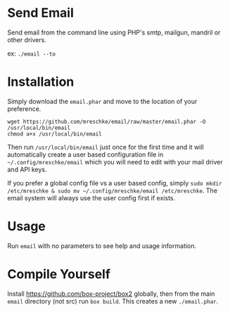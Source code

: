 # Send Email

Send email from the command line using PHP's smtp, mailgun, mandril or other drivers.

ex: `./email --to`


# Installation

Simply download the `email.phar` and move to the location of your preference.

	wget https://github.com/mreschke/email/raw/master/email.phar -O /usr/local/bin/email
	chmod a+x /usr/local/bin/email

Then run `/usr/local/bin/email` just once for the first time and it will
automatically create a user based configuration file in `~/.config/mreschke/email` which
you will need to edit with your mail driver and API keys.

If you prefer a global config file vs a user based config, simply `sudo mkdir /etc/mreschke & sudo mv ~/.config/mreschke/email /etc/mreschke`.  The email system will
always use the user config first if exists.


# Usage

Run `email` with no parameters to see help and usage information.


# Compile Yourself

Install https://github.com/box-project/box2 globally, then from the main `email` directory (not src) run `box build`.  This creates a new `./email.phar`.
